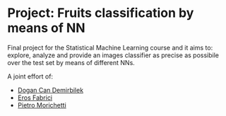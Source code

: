 # Project: Fruits classification by means of NN
Final project for the Statistical Machine Learning course and it aims to: explore, analyze and provide an images classifier as precise as possibile over the test set by means of different NNs.

A joint effort of:    
- [Dogan Can Demirbilek](https://github.com/demirbilek95)  
- [Eros Fabrici](https://github.com/eferos93)  
- [Pietro Morichetti](https://github.com/wilsonjefferson)
